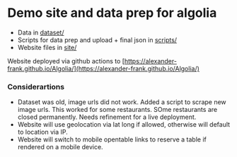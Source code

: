# Demo site and data prep for algolia
- Data in [dataset/](dataset/)
- Scripts for data prep and upload + final json in [scripts/](scripts/)
- Website files in [site/](site/)

Website deployed via github actions to [https://alexander-frank.github.io/Algolia/](https://alexander-frank.github.io/Algolia/)

### Considerartions
- Dataset was old, image urls did not work. Added a script to scrape new image urls. This worked for some restaurants. SOme restaurants are closed permanently. Needs refinement for a live deployment.
- Website will use geolocation via lat long if allowed, otherwise will default to location via IP.
- Website will switch to mobile opentable links to reserve a table if rendered on a mobile device.